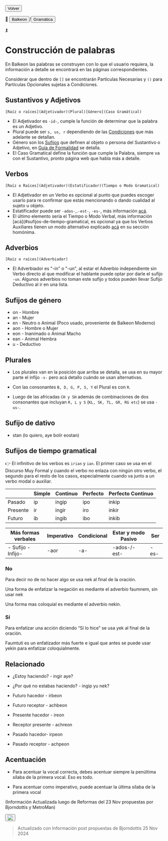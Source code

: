 <button class="button-82-pushable" role="button" onclick="history.back()">
  <span class="button-82-shadow"></span>
  <span class="button-82-edge"></span>
  <span class="button-82-front text">
  Volver
 </span> </button>

📂 <button class="button-16" role="button" onclick="location.href='../../index'">Balkeon</button>/<button class="button-16" role="button" onclick="location.href='../index'">Gramática</button>

<a name="top"></a>
<a class="top-link hide" href="#top">⏫️</a>

# Construcción de palabras

En Balkeon las palabras se construyen con lo que el usuario requiera, la información a detalle se encontrará en las páginas correspondientes.

Considerar que dentro de `[]` se encontrarán Partículas Necesarias y `()` para Partículas Opcionales sujetas a Condiciones.

## Sustantivos y Adjetivos

`[Raíz o raíces](Adjetivador)(Plural)[Género](Caso Gramátical)`

- El Adjetivador es `-id-`, cumple la función de determinar que la palabra es un Adjetivo.
- Plural puede ser `s, us, r` dependiendo de las [Condiciones](#plurales) que más adelante se detallan.
- Género son los [Sufijos](#sufijos-de-género) que definen al objeto o persona del Sustantivo o Adjetivo, en [Guía de Formalidad](../formalityguide) se detalla.
- El Caso Gramatical define la función que cumple la Palabra, siempre va con el Sustantivo, pronto página web que habla más a detalle.

## Verbos

`[Raíz o Raíces](Adjetivador)(Estatificador)(Tiempo o Modo Gramatical)`

- El Adjetivador en un Verbo es opcional al punto que puedes escoger usarlo para re confirmar que estás mencionando o dando cualidad al sujeto u objeto.
- Estatificador puede ser `-ados-`,.`-est-`, `-es-`, más información [acá](#sufijos-de-tiempo-gramatical).
- El último elemento sería el Tiempo o Modo Verbal, más información [acá](#sufijos-de-tiempo-gramatical, es opcional ya que los Verbos Auxiliares tienen un modo alternativo explicado [acá](../sentences) en su sección homónima.

## Adverbios

`[Raíz o raíces](Adverbiador)`

- El Adverbiador es "-in" o "-un", al estar el Adverbio independiente sin Verbo directo al que modificar el hablante puede optar por darle el sufijo `-un`. Algunos adverbios no toman este sufijo y todos pueden llevar Sufijo Deductivo al ir en una lista.

## Sufijos de género
- on - Hombre
- an - Mujer
- en - Neutro o Animal (Poco usado, proveniente de Balkeon Moderno)
- aon - Hombre o Mujer
- eon - Inanimado o Animal Macho
- ean - Animal Hembra
- u - Deductivo

## Plurales

- Los plurales van en la posición que arriba se detalla, se usa en su mayor parte el infijo `-s-` pero acá detallo cuándo se usan alternativas.

- Con las consonantes `B, D, G, P, S, Y` el Plural es con `R`.
- Luego de las africadas `CH y SH` además de combinaciones de dos consonantes que incluyan `R, L y S` (`KL, SK, TL, GR, RG etc`) se usa `-us-`.


## Sufijo de dativo
- stan (lo quiero, aye bolir eostan)

## Sufijos de tiempo gramatical

👉 El infinitivo de los verbos es `irian` y `ian`. El primer caso se usa en el Discurso Muy Formal y cuando el verbo no enlaza con ningún otro verbo, el segundo para el resto de los casos, especialmente cuando va junto a un verbo modal o auxiliar.

<div class="table-wrapper" markdown="block">

|          | Simple | Continuo | Perfecto | Perfecto Continuo |
| -------- | ------ | -------- | -------- | ----------------- |
| Pasado   | ip    | ingip   | ipo      | inkip            |
| Presente | ir     | ingir     | iro      | inkir              |
| Futuro   | ib    | ingib   | ibo      | inkib            |

| Más formas verbales   | Imperativo | Condicional | Estar y modo Pasivo | Ser   |
| --------------------- | ---------- | ----------- | ------------------- | ----- |
| \- Sufijo \-Infijo\-| \-aor      | \-a-        | \-ados-/\-est\-            | \-es- |

</div>

### No

Para decir no de no hacer algo se usa nek al final de la oración.

Una forma de enfatizar la negación es mediante el adverbio faumnem, sin usar nek

Una forma mas coloquial es mediante el adverbio nekin.

### Sí

Para enfatizar una acción diciendo “Sí lo hice” se usa yek al final de la oración.

Faumtuti es un enfatizador más fuerte e igual que antes se puede usar yekin para enfatizar coloquialmente.

## Relacionado

- ¿Estoy haciendo? - ingir aye?
- ¿Por qué no estabas haciendo? - ingip yu nek?

- Futuro hacedor - irbeon
- Futuro receptor - achbeon
- Presente hacedor - ireon
- Receptor presente - achreon
- Pasado hacedor- irpeon
- Pasado receptor - achpeon

## Acentuación

- Para acentuar la vocal correcta, debes acentuar siempre la penúltima sílaba de la primera vocal. Eso es todo.

- Para acentuar como imperativo, puede acentuar la última sílaba de la primera vocal

(Información Actualizada luego de Reformas del 23 Nov propuestas por Bjorndottis y MetroMan)

<button class="button-17" role="button" onclick="langRedirect('es')"><img src="https://img.icons8.com/?size=35&id=95094&format=png&color=000000"/></button> 

> Actualizado con Información post propuestas de Bjorndottis 25 Nov 2024

